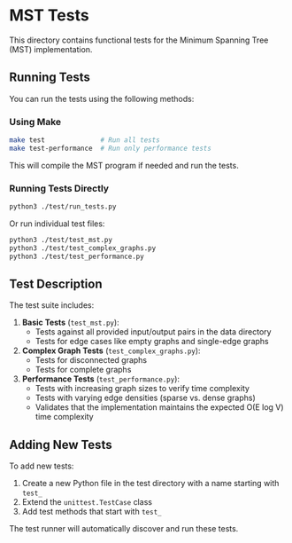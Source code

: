 # MST Tests

This directory contains functional tests for the Minimum Spanning Tree (MST) implementation.

## Running Tests

You can run the tests using the following methods:

### Using Make

```bash
make test              # Run all tests
make test-performance  # Run only performance tests
```

This will compile the MST program if needed and run the tests.

### Running Tests Directly

```bash
python3 ./test/run_tests.py
```

Or run individual test files:

```bash
python3 ./test/test_mst.py
python3 ./test/test_complex_graphs.py
python3 ./test/test_performance.py
```

## Test Description

The test suite includes:

1. **Basic Tests** (`test_mst.py`):
   - Tests against all provided input/output pairs in the data directory
   - Tests for edge cases like empty graphs and single-edge graphs
2. **Complex Graph Tests** (`test_complex_graphs.py`):
   - Tests for disconnected graphs
   - Tests for complete graphs
3. **Performance Tests** (`test_performance.py`):
   - Tests with increasing graph sizes to verify time complexity
   - Tests with varying edge densities (sparse vs. dense graphs)
   - Validates that the implementation maintains the expected O(E log V) time complexity

## Adding New Tests

To add new tests:

1. Create a new Python file in the test directory with a name starting with `test_`
2. Extend the `unittest.TestCase` class
3. Add test methods that start with `test_`

The test runner will automatically discover and run these tests.
